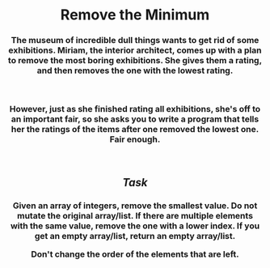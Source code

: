 <div align = "center">

# Remove the Minimum

</div>

<div align = "center">

<h3>The museum of incredible dull things wants to get rid of some exhibitions. Miriam, the interior architect, comes up with a plan to remove the most boring exhibitions. She gives them a rating, and then removes the one with the lowest rating.</h3>

<br>

<h3>However, just as she finished rating all exhibitions, she's off to an important fair, so she asks you to write a program that tells her the ratings of the items after one removed the lowest one. Fair enough.</h3>

<br>

<h2><em>Task</em></h2>

<h3>Given an array of integers, remove the smallest value. <strong>Do not mutate the original array/list.</strong> If there are multiple elements with the same value, remove the one with a lower index. If you get an empty array/list, return an empty array/list.

<br>

Don't change the order of the elements that are left.</h3>

</div>
